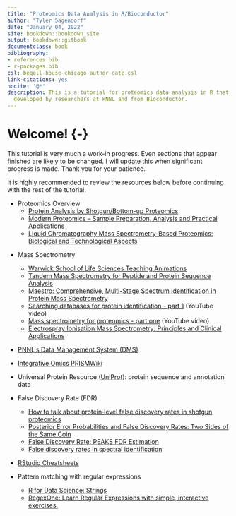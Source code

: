 ```yaml
--- 
title: "Proteomics Data Analysis in R/Bioconductor"
author: "Tyler Sagendorf"
date: "January 04, 2022"
site: bookdown::bookdown_site
output: bookdown::gitbook
documentclass: book
bibliography:
- references.bib
- r-packages.bib
csl: begell-house-chicago-author-date.csl
link-citations: yes
nocite: '@*'
description: This is a tutorial for proteomics data analysis in R that utilizes packages
  developed by researchers at PNNL and from Bioconductor.
---
```


# Welcome! {-}

This tutorial is very much a work-in progress. Even sections that appear finished are likely to be changed. I will update this when significant progress is made. Thank you for your patience.




It is highly recommended to review the resources below before continuing with the rest of the tutorial.


* Proteomics Overview
    * <a href="https://pubs.acs.org/doi/10.1021/cr3003533">Protein Analysis by Shotgun/Bottom-up Proteomics</a>
    * <a href="https://link.springer.com/book/10.1007%2F978-3-319-41448-5">Modern Proteomics – Sample Preparation, Analysis and Practical Applications</a>
    * <a href="https://dx.doi.org/10.1214%2F10-AOAS341">Liquid Chromatography Mass Spectrometry-Based Proteomics: Biological and Technological Aspects</a>

<!---
* High-Performance Liquid Chromatography (HPLC)
--->

* Mass Spectrometry
    * <a href="https://warwick.ac.uk/fac/sci/lifesci/research/sigtraf/animations/">Warwick School of Life Sciences Teaching Animations</a>
    * <a href="https://doi.org/10.2144/05384te01">Tandem Mass Spectrometry for Peptide and Protein Sequence Analysis</a>
    * <a href="https://escholarship.org/uc/item/8tt6h3jt">Maestro: Comprehensive, Multi-Stage Spectrum Identification in Protein Mass Spectrometry</a>
    * <a href="https://youtu.be/Esf1EqzyQZc">Searching databases for protein identification - part 1</a> (YouTube video)
    * <a href="https://www.youtube.com/watch?v=v8EsEWwrJWs">Mass spectrometry for proteomics - part one</a> (YouTube video)
    * <a href="http://www.ncbi.nlm.nih.gov/pmc/articles/pmc1853331/">Electrospray Ionisation Mass Spectrometry: Principles and Clinical Applications</a>


* <a href="https://dms2.pnl.gov/">PNNL's Data Management System (DMS)</a>


* <a href="https://prismwiki.pnl.gov/wiki/Category:Glossary" title="PRISMWiki Glossary">Integrative Omics PRISMWiki</a>


* Universal Protein Resource (<a href="https://www.uniprot.org/help/about" title="About UniProt">UniProt</a>): protein sequence and annotation data


* False Discovery Rate (FDR)
    * <a href="https://dx.doi.org/10.1002%2Fpmic.201500431">How to talk about protein‐level false discovery rates in shotgun proteomics</a>
    * <a href="https://pubs.acs.org/doi/10.1021/pr700739d">Posterior Error Probabilities and False Discovery Rates: Two Sides of the Same Coin</a>
    * <a href="https://www.bioinfor.com/fdr-tutorial/">False Discovery Rate: PEAKS FDR Estimation</a>
    * <a href="https://dx.doi.org/10.1186%2F1471-2105-13-S16-S2">False discovery rates in spectral identification</a>


* <a href = "https://www.rstudio.com/resources/cheatsheets/">RStudio Cheatsheets</a>


* Pattern matching with regular expressions
    * <a href = "https://r4ds.had.co.nz/strings.html">R for Data Science: Strings</a>
    * <a href="https://regexone.com/">RegexOne: Learn Regular Expressions with simple, interactive exercises.</a>


